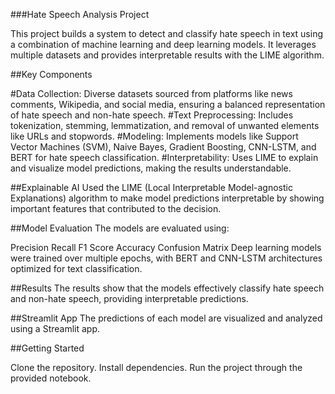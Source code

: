 ###Hate Speech Analysis Project

This project builds a system to detect and classify hate speech in text using a combination of machine learning and deep learning models. It leverages multiple datasets and provides interpretable results with the LIME algorithm.

##Key Components

#Data Collection: Diverse datasets sourced from platforms like news comments, Wikipedia, and social media, ensuring a balanced representation of hate speech and non-hate speech.
#Text Preprocessing: Includes tokenization, stemming, lemmatization, and removal of unwanted elements like URLs and stopwords.
#Modeling: Implements models like Support Vector Machines (SVM), Naive Bayes, Gradient Boosting, CNN-LSTM, and BERT for hate speech classification.
#Interpretability: Uses LIME to explain and visualize model predictions, making the results understandable.

##Explainable AI
Used the LIME (Local Interpretable Model-agnostic Explanations) algorithm to make model predictions interpretable by showing important features that contributed to the decision.

##Model Evaluation
The models are evaluated using:

Precision
Recall
F1 Score
Accuracy
Confusion Matrix
Deep learning models were trained over multiple epochs, with BERT and CNN-LSTM architectures optimized for text classification.

##Results
The results show that the models effectively classify hate speech and non-hate speech, providing interpretable predictions.

##Streamlit App
The predictions of each model are visualized and analyzed using a Streamlit app.

##Getting Started

Clone the repository.
Install dependencies.
Run the project through the provided notebook.
